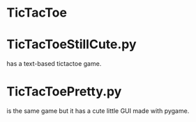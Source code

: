 # TicTacToe

# TicTacToeStillCute.py 
has a text-based tictactoe game.
# TicTacToePretty.py 
is the same game but it has a cute little GUI made with pygame.
